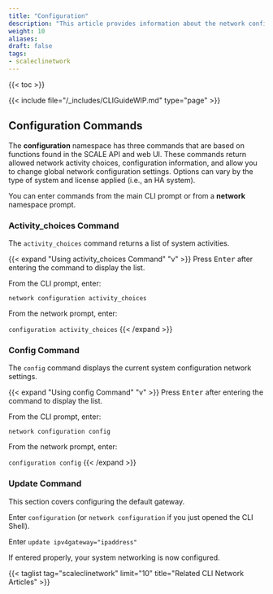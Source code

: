 ```yaml
---
title: "Configuration"
description: "This article provides information about the network configuration namespace in the TrueNAS CLI Shell. Includes command syntax and common commands."
weight: 10
aliases:
draft: false
tags:
- scaleclinetwork
---
```


{{< toc >}}


{{< include file="/_includes/CLIGuideWIP.md" type="page" >}}

## Configuration Commands

The **configuration** namespace has three commands that are based on functions found in the SCALE API and web UI. 
These commands return allowed network activity choices, configuration information, and allow you to change global network configuration settings. 
Options can vary by the type of system and license applied (i.e., an HA system). 

You can enter commands from the main CLI prompt or from a **network** namespace prompt.

### Activity_choices Command
The `activity_choices` command returns a list of system activities. 

{{< expand "Using activity_choices Command" "v" >}}
Press <kbd>Enter</kbd> after entering the command to display the list.

From the CLI prompt, enter:

`network configuration activity_choices`

From the network prompt, enter:

`configuration activity_choices`
{{< /expand >}}

### Config Command
The `config` command displays the current system configuration network settings. 

{{< expand "Using config Command" "v" >}}
Press <kbd>Enter</kbd> after entering the command to display the list.

From the CLI prompt, enter:

`network configuration config`

From the network prompt, enter:

`configuration config`
{{< /expand >}}
### Update Command

This section covers configuring the default gateway.

Enter `configuration` (or `network configuration` if you just opened the CLI Shell).

Enter `update ipv4gateway="ipaddress"`

If entered properly, your system networking is now configured.

{{< taglist tag="scaleclinetwork" limit="10" title="Related CLI Network Articles" >}}

